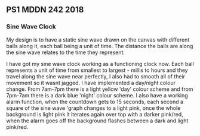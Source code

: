 ## PS1 MDDN 242 2018

### Sine Wave Clock
My design is to have a static sine wave drawn on the canvas with different balls along it, each ball being a unit of time. The distance the balls are along the sine wave relates to the time they represent.

I have got my sine wave clock working as a functioning clock now. Each ball represents a unit of time from smallest to largest - millis to hours and they travel along the sine wave near perfectly, I also had to smooth all of their movement so it wasnt jagged. I have implemented a day/night colour change. From 7am-7pm there is a light yellow 'day' colour scheme and from 7pm-7am there is a dark blue 'night' colour scheme.
I also have a working alarm function, when the countdown gets to 15 seconds, each second a square of the sine wave 'graph changes to a light pink, once the whole background is light pink it iterates again over top with a darker pink/red, when the alarm goes off the background flashes between a dark and light pink/red.